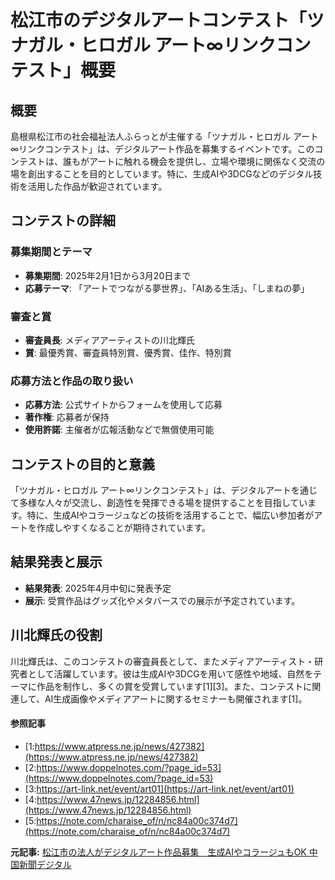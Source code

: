 # 松江市のデジタルアートコンテスト「ツナガル・ヒロガル アート∞リンクコンテスト」概要

## 概要

島根県松江市の社会福祉法人ふらっとが主催する「ツナガル・ヒロガル アート∞リンクコンテスト」は、デジタルアート作品を募集するイベントです。このコンテストは、誰もがアートに触れる機会を提供し、立場や環境に関係なく交流の場を創出することを目的としています。特に、生成AIや3DCGなどのデジタル技術を活用した作品が歓迎されています。

## コンテストの詳細

### 募集期間とテーマ
- **募集期間**: 2025年2月1日から3月20日まで
- **応募テーマ**: 「アートでつながる夢世界」、「AIある生活」、「しまねの夢」

### 審査と賞
- **審査員長**: メディアアーティストの川北輝氏
- **賞**: 最優秀賞、審査員特別賞、優秀賞、佳作、特別賞

### 応募方法と作品の取り扱い
- **応募方法**: 公式サイトからフォームを使用して応募
- **著作権**: 応募者が保持
- **使用許諾**: 主催者が広報活動などで無償使用可能

## コンテストの目的と意義

「ツナガル・ヒロガル アート∞リンクコンテスト」は、デジタルアートを通じて多様な人々が交流し、創造性を発揮できる場を提供することを目指しています。特に、生成AIやコラージュなどの技術を活用することで、幅広い参加者がアートを作成しやすくなることが期待されています。

## 結果発表と展示

- **結果発表**: 2025年4月中旬に発表予定
- **展示**: 受賞作品はグッズ化やメタバースでの展示が予定されています。

## 川北輝氏の役割

川北輝氏は、このコンテストの審査員長として、またメディアアーティスト・研究者として活躍しています。彼は生成AIや3DCGを用いて感性や地域、自然をテーマに作品を制作し、多くの賞を受賞しています[1][3]。また、コンテストに関連して、AI生成画像やメディアアートに関するセミナーも開催されます[1]。

#### 参照記事
- [1:https://www.atpress.ne.jp/news/427382](https://www.atpress.ne.jp/news/427382)
- [2:https://www.doppelnotes.com/?page_id=53](https://www.doppelnotes.com/?page_id=53)
- [3:https://art-link.net/event/art01](https://art-link.net/event/art01)
- [4:https://www.47news.jp/12284856.html](https://www.47news.jp/12284856.html)
- [5:https://note.com/charaise_of/n/nc84a00c374d7](https://note.com/charaise_of/n/nc84a00c374d7)


**元記事:** [松江市の法人がデジタルアート作品募集　生成AIやコラージュもOK 中国新聞デジタル](https://www.chugoku-np.co.jp/articles/-/607242)